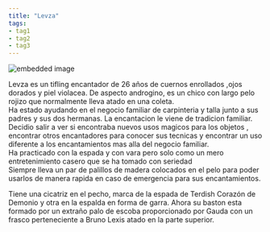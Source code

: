 ```yaml
---
title: "Levza"
tags:
- tag1
- tag2
- tag3
---
```


![embedded image](https://assets.legendkeeper.com/833a6746-685e-4af5-a736-594301d8f4b4.jpg "Attachment")

Levza es un tifling encantador de 26 años de cuernos enrollados ,ojos dorados y piel violacea. De aspecto androgino, es un chico con largo pelo rojizo que normalmente lleva atado en una coleta.  
Ha estado ayudando en el negocio familiar de carpinteria y talla junto a sus padres y sus dos hermanas. La encantacion le viene de tradicion familiar. Decidio salir a ver si encontraba nuevos usos magicos para los objetos , encontrar otros encantadores para conocer sus tecnicas y encontrar un uso diferente a los encantamientos mas alla del negocio familiar.  
Ha practicado con la espada y con vara pero solo como un mero entretenimiento casero que se ha tomado con seriedad  
Siempre lleva un par de palillos de madera colocados en el pelo para poder usarlos de manera rapida en caso de emergencia para sus encantamientos.

Tiene una cicatriz en el pecho, marca de la espada de Terdish Corazón de Demonio y otra en la espalda en forma de garra. Ahora su baston esta formado por un extraño palo de escoba proporcionado por Gauda con un frasco perteneciente a Bruno Lexis atado en la parte superior.